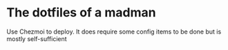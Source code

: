 # The dotfiles of a madman

Use Chezmoi to deploy.
It does require some config items to be done but is mostly self-sufficient
